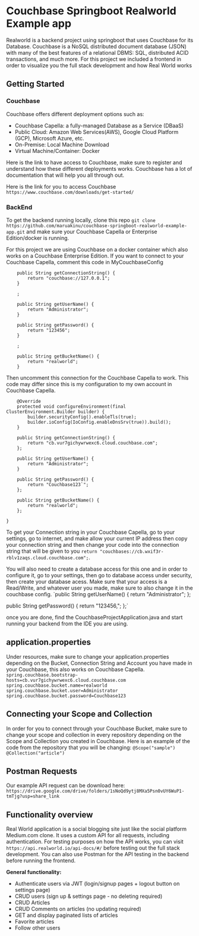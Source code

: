 # Couchbase Springboot Realworld Example app
Realworld is a backend project using springboot that uses Couchbase for its Database. Couchbase is a NoSQL distributed document database (JSON) with many of the best features of a relational DBMS: SQL, distributed ACID transactions, and much more. For this project we included a frontend in order to visualize you the full stack development and how Real World works


## Getting Started

### Couchbase
Couchbase offers different deployment options such as:
- Couchbase Capella: a fully-managed Database as a Service (DBaaS)
- Public Cloud: Amazon Web Services(AWS), Google Cloud Platform (GCP), Microsoft Azure, etc.
- On-Premise: Local Machine Download
- Virtual Machine/Container: Docker

Here is the link to have access to Couchbase, make sure to register and understand how these different deployments works. Couchbase has a lot of documentation that will help you all through out.

Here is the link for you to access Couchbase ` https://www.couchbase.com/downloads/get-started/ `


### BackEnd
To get the backend running locally, clone this repo ` git clone https://github.com/maruakinu/couchbase-springboot-realworld-example-app.git `
and make sure your Couchbase Capella or Enterprise Edition/docker is running.

For this project we are using Couchbase on a docker container which also works on a Couchbase Enterprise Edition. If you want to connect to your Couchbase Capella, comment this code in MyCouchbaseConfig

```
    public String getConnectionString() {
        return "couchbase://127.0.0.1";
    }

    ;

    public String getUserName() {
        return "Administrator";
    }

    public String getPassword() {
        return "123456";
    }

    ;

    public String getBucketName() {
        return "realworld";
    }
```
Then uncomment this connection for the Couchbase Capella to work. This code may differ since this is my configuration to my own account in Couchbase Capella.

```
    @Override
    protected void configureEnvironment(final ClusterEnvironment.Builder builder) {
        builder.securityConfig().enableTls(true);
        builder.ioConfig(IoConfig.enableDnsSrv(true)).build();
    }

    public String getConnectionString() {
        return "cb.vur7gichywrwexc6.cloud.couchbase.com";
    };

    public String getUserName() {
        return "Administrator";
    }

    public String getPassword() {
        return "Couchbase123`";
    };

    public String getBucketName() {
        return "realworld";
    };
    
}
```

To get your Connection string in your Couchbase Capella, go to your settings, go to internet, and make allow your current IP address then copy your connection string and then change your code into the connection string that will be given to you `return "couchbases://cb.wxif3r-rblv1zaqs.cloud.couchbase.com";`. 

You will also need to create a database access for this one and in order to configure it, go to your settings, then go to database access under security, then create your database acess. Make sure that your access is a Read/Write, and whatever user you made, make sure to also change it in the couchbase config.  `public String getUserName() {
        return "Administrator";  };

public String getPassword() {
        return "123456,"; };`

 once you are done, find the CouchbaseProjectApplication.java and start running your backend from the IDE you are using.
 
 ## application.properties
 
 Under resources, make sure to change your application.properties depending on the Bucket, Connection String and Account you have made in your Couchbase, this also works on Couchbase Capella.
`
spring.couchbase.bootstrap-hosts=cb.vur7gichywrwexc6.cloud.couchbase.com
spring.couchbase.bucket.name=realworld
spring.couchbase.bucket.user=Administrator
spring.couchbase.bucket.password=Couchbase123`
 
 ## Connecting your Scope and Collection
 
 In order for you to connect through your Couchbase Bucket, make sure to change your scope and collection in every repository depending on the Scope and Collection you created in Couchbase. 
 Here is an example of the code from the repository that you will be changing: 
`@Scope("sample")
@Collection("article")`

## Postman Requests

Our example API request can be download here: ` https://drive.google.com/drive/folders/1sNoQd9ytj8MXa5Psn0vUY6WuP1-tmTjg?usp=share_link `

 
## Functionality overview

Real World application is a social blogging site just like the social platform Medium.com clone. It uses a custom API for all requests, including authentication. For testing purposes on how the API works, you can visit ` https://api.realworld.io/api-docs/#/ ` before testing out the full stack development. You can also use Postman for the API testing in the backend before running the frontend.

**General functionality:**

- Authenticate users via JWT (login/signup pages + logout button on settings page)
- CRUD users (sign up & settings page - no deleting required)
- CRUD Articles
- CRUD Comments on articles (no updating required)
- GET and display paginated lists of articles
- Favorite articles
- Follow other users

